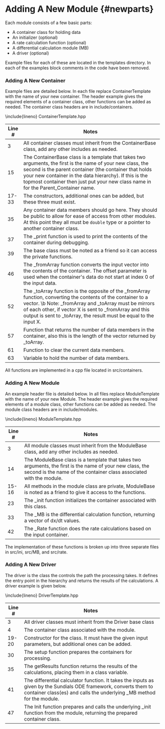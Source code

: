 Adding A New Module     {#newparts}
===================

Each module consists of a few basic parts:

- A container class for holding data
- An initializer (optional)
- A rate calculation function (optional)
- A differential calculation module (MB)
- A driver (optional)

Example files for each of these are located in the templates directory. In each of the examples block comments in the code have been removed.

### Adding A New Container ##

Example files are detailed below. In each file replace ContainerTemplate with the name of your new container. The header example gives the required elements of a container class, other functions can be added as needed. The container class headers are in include/containers.

\include{lineno} ContainerTemplate.hpp

Line # | Notes
------ | -----
3      | All container classes must inherit from the ContainerBase class, add any other includes as needed.
15     | The ContainerBase class is a template that takes two arguments, the first is the name of your new class, the second is the parent container (the container that holds your new container in the data hierarchy). If this is the topmost container then just put your new class name in for the Parent_Container name.
17-33  | The constructors, additional ones can be added, but these three must exist.
35     | Any container data members should go here. They should be public to allow for ease of access from other modules. At this point they all must be `double` type or a pointer to another container class.
37     | The _print function is used to print the contents of the container during debugging.
39     | The base class must be noted as a friend so it can access the private functions.
46     | The _fromArray function converts the input vector into the contents of the container. The offset parameter is used when the container's data do not start at index 0 of the input data.
52     | The _toArray function is the opposite of the _fromArray function, converting the contents of the container to a vector. \b Note: _fromArray and _toArray must be mirrors of each other, if vector X is sent to _fromArray and this output is sent to _toArray, the result must be equal to the input X.
57     | Function that returns the number of data members in the container, also this is the length of the vector returned by _toArray.
61     | Function to clear the current data members.
63     | Variable to hold the number of data members.

All functions are implemented in a cpp file located in src/containers.


### Adding A New Module ###

An example header file is detailed below. In all files replace ModuleTemplate with the name of your new Module. The header example gives the required elements of a module class, other functions can be added as needed. The module class headers are in include/modules.

\include{lineno} ModuleTemplate.hpp

Line # | Notes
------ | -----
3      | All module classes must inherit from the ModuleBase class, add any other includes as needed.
14     | The ModuleBase class is a template that takes two arguments, the first is the name of your new class, the second is the name of the container class associated with the module.
15-16  | All methods in the module class are private, ModuleBase is noted as a friend to give it access to the functions.
23     | The _init function initializes the container associated with this class.
33     | The _MB is the differential calculation function, returning a vector of dx/dt values.
42     | The _Rate function does the rate calculations based on the input container.

The implementation of these functions is broken up into three separate files in src/ini, src/MB, and src/rate.

### Adding A New Driver ###

The driver is the class the controls the path the processing takes. It defines the entry point in the hierarchy and returns the results of the calculations. A driver example is given below.

\include{lineno} DriverTemplate.hpp

Line # | Notes
------ | -----
3      | All driver classes must inherit from the Driver base class
4      | The container class associated with the module.
19-20  | Constructor for the class. It must have the given input parameters, but additional ones can be added.
30     | The setup function prepares the containers for processing.
35     | The getResults function returns the results of the calculations, placing them in a class variable.
41     | The differential calculator function. It takes the inputs as given by the Sundials ODE framework, converts them to container class(es) and calls the underlying _MB method for the module.
47     | The Init function prepares and calls the underlying _init function from the module, returning the prepared container class.
